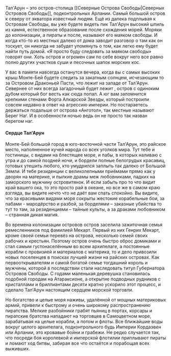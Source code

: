 Тал'Арун – это остров-столица [[Северные Острова Свободы|Северных Островов Свободы]], подконтрольных Арлании. Самый большой остров к северу от экватора известный людям. Ещё из далека подплывая к Островам Свободы, вы уже будете видеть пик Тал'Арун высокий шпиль из камня, естественное образование после схождения морей. Моряки до колонизации, а пираты и после, называют его маяком свободы. И когда кто-то из местных далеко от дома заводит разговор о там как он тоскует, он никогда не забудет упомянуть о том, как легко ему будет найти путь домой. «Я просто буду следовать за маяком свободы» говорят они. Хоть остров и огромен сам по себе вокруг него все равно полно других участков суши и песочных шапок морских кос.

У вас в памяти навсегда останутся вечера, когда вы с самых высоких крыш Монте-Бей будете следить за закатным солнцем, исчезающим то за Островом Драконьей Пасти, что лежит на западе от Тал'Арун. Севернее от них всегда загадочный будет лежит  , остров с одиноким дубом который бог весть как сюда попал. А юг вам запомнится крепкими стенами Форта Алкарской Звезды, который построили совсем недавно в ответ на агрессию империи. Но постараетесь держаться подальше от острова «Анготол», так местные называют Берег Наг. И в особенности ночью ведь он не просто так назван берегом наг.

#### Сердце Тал'Арун
Монте-Бей большой город в юго-восточной части Тал'Арун, это райское место, наполненное кучей народа со всех уголков мира. Тут тебе и гостиницы, с видами на блестящее море, и пабы, в которых наливаю с утра и до самой поздней ночи, и бордели полные белогрудых красавиц, готовых утешить любого, кто умудрился заплыть так далеко от Большой Земли. И тебе резиденции с великолепными приёмами прямо как у дворян на материке, и пылкие драмы меж любовниками, падких на заморского мужчину островитянок. И если забыть про то что видит край вашего ока, то это просто рай в океане, но все же в самом краю взгляда, вы видите нечто что не даёт вам спать спокойно. Вы видите, что за красивыми видами моря сокрыты жестокие корабельные бои, за пабами - мародёрство и разбой, за борделями – заказные убийства то тут то там, за резиденциями – тайные культы, а за драками любовником – странная дикая магия.

Во времена колонизации островов остров заселила зажиточная семья ремесленников под фамилией Мекарт. Первый из них Генрих Мекарт, кроме своей семьи перевёз на острова, несколько семей своих рабочих и крестьян. Поэтому остров очень быстро оброс домиками и стал самым густонаселённым во всем архипелаге, а постоянные корабли с провизией и материалов с материка, то и дело привозили новых поселенцев в поисках лучшей жизни на райских островах. Как первооткрывателям и самой богатой семье тогдашний король и мужчины, которой в последствии стали наследовать титул Губернатора Островов Свободы. С годами маленькая деревушка становилась подобной городам на Атараксионе, а открытие подводных рудников с кристаллами и бриллиантами десяти кратно ускорило этот процесс, и сделало Тал'Арун настоящим сердцем морской торговли.

Но богатство и целые моря наживы, удалённой от мощных материковых армий, привели к быстрому и очень широкому распространению пиратства. Мелкие разбойники грабят пьяниц в портах, корсары и пиратские братства нападают на торговцев в Самоцветном море, зарабатывая на целые корабли, а потом и флоты. Все ближайшие воды вокруг целого архипелага, подконтрольного будь Империи Кордаэвен или Арлании, это кровавые бойни и грабежи. Не редко случается так, что посреди боя королевкой и имперской флотилии приплывают пираты и ломают ход битвы, забирая все что остаётся и порабощая всех выживших.